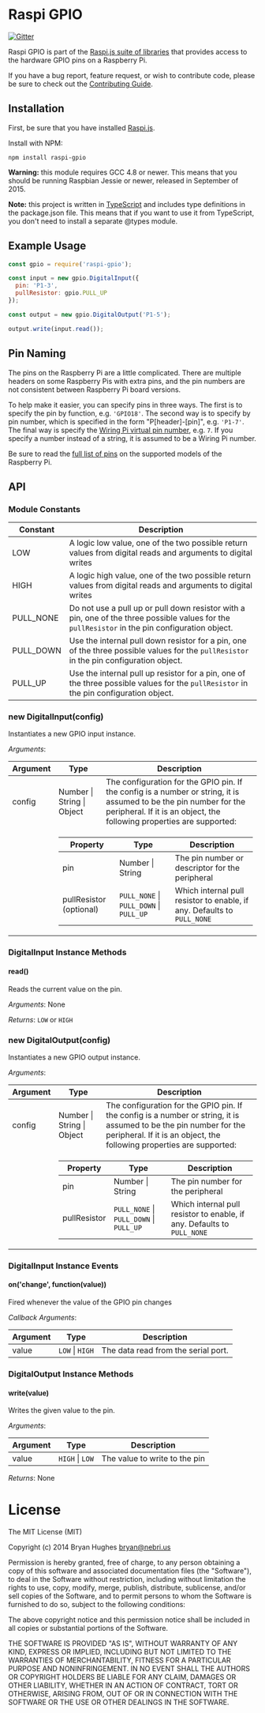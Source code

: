 Raspi GPIO
==========

[![Gitter](https://badges.gitter.im/Join%20Chat.svg)](https://gitter.im/nebrius/raspi-io?utm_source=badge&utm_medium=badge&utm_campaign=pr-badge&utm_content=badge)

Raspi GPIO is part of the [Raspi.js suite of libraries](https://github.com/nebrius/raspi) that provides access to the hardware GPIO pins on a Raspberry Pi.

If you have a bug report, feature request, or wish to contribute code, please be sure to check out the [Contributing Guide](blob/master/CONTRIBUTING.md).

## Installation

First, be sure that you have installed [Raspi.js](https://github.com/nebrius/raspi).

Install with NPM:

```Shell
npm install raspi-gpio
```

**Warning:** this module requires GCC 4.8 or newer. This means that you should be running Raspbian Jessie or newer, released in September of 2015.

**Note:** this project is written in [TypeScript](http://www.typescriptlang.org/) and includes type definitions in the package.json file. This means that if you want to use it from TypeScript, you don't need to install a separate @types module.

## Example Usage

```JavaScript
const gpio = require('raspi-gpio');

const input = new gpio.DigitalInput({
  pin: 'P1-3',
  pullResistor: gpio.PULL_UP
});

const output = new gpio.DigitalOutput('P1-5');

output.write(input.read());
```

## Pin Naming

The pins on the Raspberry Pi are a little complicated. There are multiple headers on some Raspberry Pis with extra pins, and the pin numbers are not consistent between Raspberry Pi board versions.

To help make it easier, you can specify pins in three ways. The first is to specify the pin by function, e.g. ```'GPIO18'```. The second way is to specify by pin number, which is specified in the form "P[header]-[pin]", e.g. ```'P1-7'```. The final way is specify the [Wiring Pi virtual pin number](http://wiringpi.com/pins/), e.g. ```7```. If you specify a number instead of a string, it is assumed to be a Wiring Pi number.

Be sure to read the [full list of pins](https://github.com/nebrius/raspi-io/wiki/Pin-Information) on the supported models of the Raspberry Pi.

## API

### Module Constants

<table>
  <thead>
    <tr>
      <th>Constant</th>
      <th>Description</th>
    </tr>
  </thead>
  <tr>
    <td>LOW</td>
    <td>A logic low value, one of the two possible return values from digital reads and arguments to digital writes</td>
  </tr>
  <tr>
    <td>HIGH</td>
    <td>A logic high value, one of the two possible return values from digital reads and arguments to digital writes</td>
  </tr>
  <tr>
    <td>PULL_NONE</td>
    <td>Do not use a pull up or pull down resistor with a pin, one of the three possible values for the <code>pullResistor</code> in the pin configuration object.</td>
  </tr>
  <tr>
    <td>PULL_DOWN</td>
    <td>Use the internal pull down resistor for a pin, one of the three possible values for the <code>pullResistor</code> in the pin configuration object.</td>
  </tr>
  <tr>
    <td>PULL_UP</td>
    <td>Use the internal pull up resistor for a pin, one of the three possible values for the <code>pullResistor</code> in the pin configuration object.</td>
  </tr>
</table>

### new DigitalInput(config)

Instantiates a new GPIO input instance.

_Arguments_:

<table>
  <thead>
    <tr>
      <th>Argument</th>
      <th>Type</th>
      <th>Description</th>
    </tr>
  </thead>
  <tr>
    <td>config</td>
    <td>Number | String | Object</td>
    <td>The configuration for the GPIO pin. If the config is a number or string, it is assumed to be the pin number for the peripheral. If it is an object, the following properties are supported:</td>
  </tr>
  <tr>
    <td></td>
    <td colspan="2">
      <table>
        <thead>
          <tr>
            <th>Property</th>
            <th>Type</th>
            <th>Description</th>
          </tr>
        </thead>
        <tr>
          <td>pin</td>
          <td>Number | String</td>
          <td>The pin number or descriptor for the peripheral</td>
        </tr>
        <tr>
          <td>pullResistor (optional)</td>
          <td><code>PULL_NONE</code> | <code>PULL_DOWN</code> | <code>PULL_UP</code></td>
          <td>Which internal pull resistor to enable, if any. Defaults to <code>PULL_NONE</code></td>
        </tr>
      </table>
    </td>
  </tr>
</table>

### DigitalInput Instance Methods

#### read()

Reads the current value on the pin.

_Arguments_: None

_Returns_: `LOW` or `HIGH`

### new DigitalOutput(config)

Instantiates a new GPIO output instance.

_Arguments_:

<table>
  <thead>
    <tr>
      <th>Argument</th>
      <th>Type</th>
      <th>Description</th>
    </tr>
  </thead>
  <tr>
    <td>config</td>
    <td>Number | String | Object</td>
    <td>The configuration for the GPIO pin. If the config is a number or string, it is assumed to be the pin number for the peripheral. If it is an object, the following properties are supported:</td>
  </tr>
  <tr>
    <td></td>
    <td colspan="2">
      <table>
        <thead>
          <tr>
            <th>Property</th>
            <th>Type</th>
            <th>Description</th>
          </tr>
        </thead>
        <tr>
          <td>pin</td>
          <td>Number | String</td>
          <td>The pin number for the peripheral</td>
        </tr>
        <tr>
          <td>pullResistor</td>
          <td><code>PULL_NONE</code> | <code>PULL_DOWN</code> | <code>PULL_UP</code></td>
          <td>Which internal pull resistor to enable, if any. Defaults to <code>PULL_NONE</code></td>
        </tr>
      </table>
    </td>
  </tr>
</table>

### DigitalInput Instance Events

#### on('change', function(value))

Fired whenever the value of the GPIO pin changes

_Callback Arguments_:

<table>
  <thead>
    <tr>
      <th>Argument</th>
      <th>Type</th>
      <th>Description</th>
    </tr>
  </thead>
  <tr>
    <td>value</td>
    <td><code>LOW</code> | <code>HIGH</code></td>
    <td>The data read from the serial port.</td>
  </tr>
</table>

### DigitalOutput Instance Methods

#### write(value)

Writes the given value to the pin.

_Arguments_:

<table>
  <thead>
    <tr>
      <th>Argument</th>
      <th>Type</th>
      <th>Description</th>
    </tr>
  </thead>
  <tr>
    <td>value</td>
    <td><code>HIGH</code> | <code>LOW</code></td>
    <td>The value to write to the pin</td>
  </tr>
</table>

_Returns_: None

License
=======

The MIT License (MIT)

Copyright (c) 2014 Bryan Hughes bryan@nebri.us

Permission is hereby granted, free of charge, to any person obtaining a copy
of this software and associated documentation files (the "Software"), to deal
in the Software without restriction, including without limitation the rights
to use, copy, modify, merge, publish, distribute, sublicense, and/or sell
copies of the Software, and to permit persons to whom the Software is
furnished to do so, subject to the following conditions:

The above copyright notice and this permission notice shall be included in
all copies or substantial portions of the Software.

THE SOFTWARE IS PROVIDED "AS IS", WITHOUT WARRANTY OF ANY KIND, EXPRESS OR
IMPLIED, INCLUDING BUT NOT LIMITED TO THE WARRANTIES OF MERCHANTABILITY,
FITNESS FOR A PARTICULAR PURPOSE AND NONINFRINGEMENT. IN NO EVENT SHALL THE
AUTHORS OR COPYRIGHT HOLDERS BE LIABLE FOR ANY CLAIM, DAMAGES OR OTHER
LIABILITY, WHETHER IN AN ACTION OF CONTRACT, TORT OR OTHERWISE, ARISING FROM,
OUT OF OR IN CONNECTION WITH THE SOFTWARE OR THE USE OR OTHER DEALINGS IN
THE SOFTWARE.
